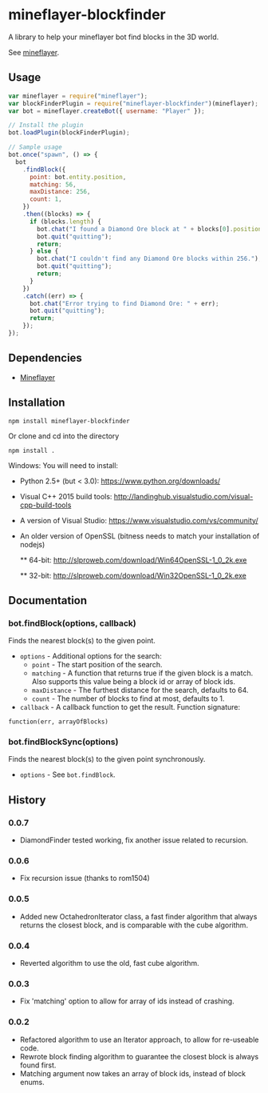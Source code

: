 # mineflayer-blockfinder

A library to help your mineflayer bot find blocks in the 3D world.

See [mineflayer](https://github.com/PrismarineJS/mineflayer).

## Usage

```js
var mineflayer = require("mineflayer");
var blockFinderPlugin = require("mineflayer-blockfinder")(mineflayer);
var bot = mineflayer.createBot({ username: "Player" });

// Install the plugin
bot.loadPlugin(blockFinderPlugin);

// Sample usage
bot.once("spawn", () => {
  bot
    .findBlock({
      point: bot.entity.position,
      matching: 56,
      maxDistance: 256,
      count: 1,
    })
    .then((blocks) => {
      if (blocks.length) {
        bot.chat("I found a Diamond Ore block at " + blocks[0].position + ".");
        bot.quit("quitting");
        return;
      } else {
        bot.chat("I couldn't find any Diamond Ore blocks within 256.");
        bot.quit("quitting");
        return;
      }
    })
    .catch((err) => {
      bot.chat("Error trying to find Diamond Ore: " + err);
      bot.quit("quitting");
      return;
    });
});
```

## Dependencies

- [Mineflayer](https://github.com/PrismarineJS/mineflayer)

## Installation

`npm install mineflayer-blockfinder`

Or clone and cd into the directory

`npm install .`

Windows: You will need to install:

- Python 2.5+ (but < 3.0): https://www.python.org/downloads/

- Visual C++ 2015 build tools: http://landinghub.visualstudio.com/visual-cpp-build-tools

- A version of Visual Studio: https://www.visualstudio.com/vs/community/

- An older version of OpenSSL (bitness needs to match your installation of nodejs)

  \*\* 64-bit: http://slproweb.com/download/Win64OpenSSL-1_0_2k.exe

  \*\* 32-bit: http://slproweb.com/download/Win32OpenSSL-1_0_2k.exe

## Documentation

### bot.findBlock(options, callback)

Finds the nearest block(s) to the given point.

- `options` - Additional options for the search:
  - `point` - The start position of the search.
  - `matching` - A function that returns true if the given block is a match. Also supports this value being a block id or array of block ids.
  - `maxDistance` - The furthest distance for the search, defaults to 64.
  - `count` - The number of blocks to find at most, defaults to 1.
- `callback` - A callback function to get the result. Function signature:

```
function(err, arrayOfBlocks)
```

### bot.findBlockSync(options)

Finds the nearest block(s) to the given point synchronously.

- `options` - See `bot.findBlock`.

## History

### 0.0.7

- DiamondFinder tested working, fix another issue related to recursion.

### 0.0.6

- Fix recursion issue (thanks to rom1504)

### 0.0.5

- Added new OctahedronIterator class, a fast finder algorithm that always returns the closest block, and is comparable with the cube algorithm.

### 0.0.4

- Reverted algorithm to use the old, fast cube algorithm.

### 0.0.3

- Fix 'matching' option to allow for array of ids instead of crashing.

### 0.0.2

- Refactored algorithm to use an Iterator approach, to allow for re-useable code.
- Rewrote block finding algorithm to guarantee the closest block is always found first.
- Matching argument now takes an array of block ids, instead of block enums.
